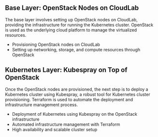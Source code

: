 ## **Base Layer: OpenStack Nodes on CloudLab**
The base layer involves setting up OpenStack nodes on CloudLab, providing the infrastructure for running the Kubernetes cluster. OpenStack is used as the underlying cloud platform to manage the virtualized resources.

- Provisioning OpenStack nodes on CloudLab
- Setting up networking, storage, and compute resources through OpenStack

## **Kubernetes Layer: Kubespray on Top of OpenStack**
Once the OpenStack nodes are provisioned, the next step is to deploy a Kubernetes cluster using Kubespray, a robust tool for Kubernetes cluster provisioning. Terraform is used to automate the deployment and infrastructure management process.

- Deployment of Kubernetes using Kubespray on the OpenStack infrastructure
- Automated infrastructure management with Terraform
- High availability and scalable cluster setup

